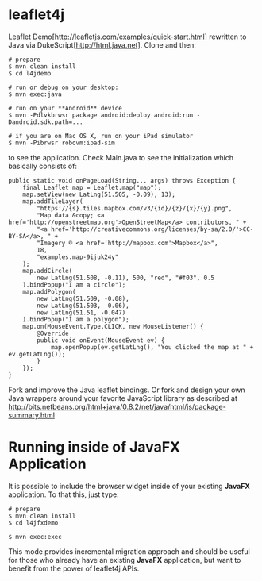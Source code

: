 leaflet4j
=========

Leaflet Demo[http://leafletjs.com/examples/quick-start.html] rewritten to Java via DukeScript[http://html.java.net]. Clone and then:

    # prepare
    $ mvn clean install 
    $ cd l4jdemo

    # run or debug on your desktop:
    $ mvn exec:java
 
    # run on your **Android** device
    $ mvn -Pdlvkbrwsr package android:deploy android:run -Dandroid.sdk.path=...

    # if you are on Mac OS X, run on your iPad simulator
    $ mvn -Pibrwsr robovm:ipad-sim

to see the application. Check Main.java to see the initialization which basically consists of:

    public static void onPageLoad(String... args) throws Exception {
        final Leaflet map = Leaflet.map("map");
        map.setView(new LatLng(51.505, -0.09), 13);
        map.addTileLayer(
            "https://{s}.tiles.mapbox.com/v3/{id}/{z}/{x}/{y}.png",
            "Map data &copy; <a href='http://openstreetmap.org'>OpenStreetMap</a> contributors, " +
            "<a href='http://creativecommons.org/licenses/by-sa/2.0/'>CC-BY-SA</a>, " +
            "Imagery © <a href='http://mapbox.com'>Mapbox</a>",
            18,
            "examples.map-9ijuk24y"
        );
        map.addCircle(
            new LatLng(51.508, -0.11), 500, "red", "#f03", 0.5
        ).bindPopup("I am a circle");
        map.addPolygon(
            new LatLng(51.509, -0.08),
            new LatLng(51.503, -0.06),
            new LatLng(51.51, -0.047) 
        ).bindPopup("I am a polygon");
        map.on(MouseEvent.Type.CLICK, new MouseListener() {
            @Override
            public void onEvent(MouseEvent ev) {
                map.openPopup(ev.getLatLng(), "You clicked the map at " + ev.getLatLng());
            }
        });
    }

Fork and improve the Java leaflet bindings.
Or fork and design your own Java wrappers 
around your favorite JavaScript library as 
described at http://bits.netbeans.org/html+java/0.8.2/net/java/html/js/package-summary.html


Running inside of JavaFX Application
====================================

It is possible to include the browser widget inside of your existing **JavaFX** application.
To that this, just type:

    # prepare
    $ mvn clean install 
    $ cd l4jfxdemo

    $ mvn exec:exec

This mode provides incremental migration approach and should be useful for those who
already have an existing **JavaFX** application, but want to benefit from the power
of leaflet4j APIs.
